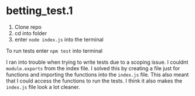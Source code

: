 # betting_test.1

1. Clone repo
2. cd into folder
3. enter `node index.js` into the terminal

To run tests enter `npm test` into terminal


I ran into trouble when trying to write tests due to a scoping issue. I couldnt `module.exports` from the index file.  I solved this by creating a file just for functions and importing the functions into the `index.js` file. This also meant that I could access the functions to run the tests.  I think it also makes the `index.js` file look a lot cleaner.